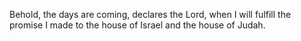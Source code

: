 Behold, the days are coming, declares the Lord, when I will fulfill the promise I made to the house of Israel and the house of Judah.
